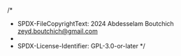 /*
 * SPDX-FileCopyrightText: 2024 Abdesselam Boutchich <zeyd.boutchich@gmail.com>
 *
 * SPDX-License-Identifier: GPL-3.0-or-later
 */
